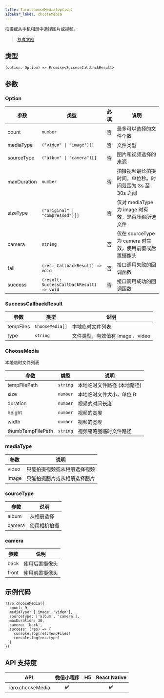 ```yaml
---
title: Taro.chooseMedia(option)
sidebar_label: chooseMedia
---
```


拍摄或从手机相册中选择图片或视频。

> [参考文档](https://developers.weixin.qq.com/miniprogram/dev/api/media/video/wx.chooseMedia.html)

## 类型

```tsx
(option: Option) => Promise<SuccessCallbackResult>
```

## 参数

### Option

<table>
  <thead>
    <tr>
      <th>参数</th>
      <th>类型</th>
      <th style="text-align:center">必填</th>
      <th>说明</th>
    </tr>
  </thead>
  <tbody>
    <tr>
      <td>count</td>
      <td><code>number</code></td>
      <td style="text-align:center">否</td>
      <td>最多可以选择的文件个数</td>
    </tr>
    <tr>
      <td>mediaType</td>
      <td><code>(&quot;video&quot; | &quot;image&quot;)[]</code></td>
      <td style="text-align:center">否</td>
      <td>文件类型</td>
    </tr>
    <tr>
      <td>sourceType</td>
      <td><code>(&quot;album&quot; | &quot;camera&quot;)[]</code></td>
      <td style="text-align:center">否</td>
      <td>图片和视频选择的来源</td>
    </tr>
    <tr>
      <td>maxDuration</td>
      <td><code>number</code></td>
      <td style="text-align:center">否</td>
      <td>拍摄视频最长拍摄时间，单位秒。时间范围为 3s 至 30s 之间</td>
    </tr>
    <tr>
      <td>sizeType</td>
      <td><code>(&quot;original&quot; | &quot;compressed&quot;)[]</code></td>
      <td style="text-align:center">否</td>
      <td>仅对 mediaType 为 image 时有效，是否压缩所选文件</td>
    </tr>
    <tr>
      <td>camera</td>
      <td><code>string</code></td>
      <td style="text-align:center">否</td>
      <td>仅在 sourceType 为 camera 时生效，使用前置或后置摄像头</td>
    </tr>
    <tr>
      <td>fail</td>
      <td><code>(res: CallbackResult) =&gt; void</code></td>
      <td style="text-align:center">否</td>
      <td>接口调用失败的回调函数</td>
    </tr>
    <tr>
      <td>success</td>
      <td><code>(result: SuccessCallbackResult) =&gt; void</code></td>
      <td style="text-align:center">否</td>
      <td>接口调用成功的回调函数</td>
    </tr>
  </tbody>
</table>

### SuccessCallbackResult

<table>
  <thead>
    <tr>
      <th>参数</th>
      <th>类型</th>
      <th>说明</th>
    </tr>
  </thead>
  <tbody>
    <tr>
      <td>tempFiles</td>
      <td><code>ChooseMedia[]</code></td>
      <td>本地临时文件列表</td>
    </tr>
    <tr>
      <td>type</td>
      <td><code>string</code></td>
      <td>文件类型，有效值有 image 、video</td>
    </tr>
  </tbody>
</table>

### ChooseMedia

本地临时文件列表

<table>
  <thead>
    <tr>
      <th>参数</th>
      <th>类型</th>
      <th>说明</th>
    </tr>
  </thead>
  <tbody>
    <tr>
      <td>tempFilePath</td>
      <td><code>string</code></td>
      <td>本地临时文件路径 (本地路径)</td>
    </tr>
    <tr>
      <td>size</td>
      <td><code>number</code></td>
      <td>本地临时文件大小，单位 B</td>
    </tr>
    <tr>
      <td>duration</td>
      <td><code>number</code></td>
      <td>视频的时间长度</td>
    </tr>
    <tr>
      <td>height</td>
      <td><code>number</code></td>
      <td>视频的高度</td>
    </tr>
    <tr>
      <td>width</td>
      <td><code>number</code></td>
      <td>视频的宽度</td>
    </tr>
    <tr>
      <td>thumbTempFilePath</td>
      <td><code>string</code></td>
      <td>视频缩略图临时文件路径</td>
    </tr>
  </tbody>
</table>

### mediaType

<table>
  <thead>
    <tr>
      <th>参数</th>
      <th>说明</th>
    </tr>
  </thead>
  <tbody>
    <tr>
      <td>video</td>
      <td>只能拍摄视频或从相册选择视频</td>
    </tr>
    <tr>
      <td>image</td>
      <td>只能拍摄图片或从相册选择图片</td>
    </tr>
  </tbody>
</table>

### sourceType

<table>
  <thead>
    <tr>
      <th>参数</th>
      <th>说明</th>
    </tr>
  </thead>
  <tbody>
    <tr>
      <td>album</td>
      <td>从相册选择</td>
    </tr>
    <tr>
      <td>camera</td>
      <td>使用相机拍摄</td>
    </tr>
  </tbody>
</table>

### camera

<table>
  <thead>
    <tr>
      <th>参数</th>
      <th>说明</th>
    </tr>
  </thead>
  <tbody>
    <tr>
      <td>back</td>
      <td>使用后置摄像头</td>
    </tr>
    <tr>
      <td>front</td>
      <td>使用前置摄像头</td>
    </tr>
  </tbody>
</table>

## 示例代码

```tsx
Taro.chooseMedia({
  count: 9,
  mediaType: ['image','video'],
  sourceType: ['album', 'camera'],
  maxDuration: 30,
  camera: 'back',
  success: (res) => {
    console.log(res.tempFiles)
    console.log(res.type)
  }
})
```

## API 支持度

| API | 微信小程序 | H5 | React Native |
| :---: | :---: | :---: | :---: |
| Taro.chooseMedia | ✔️ |  | ✔️ |
